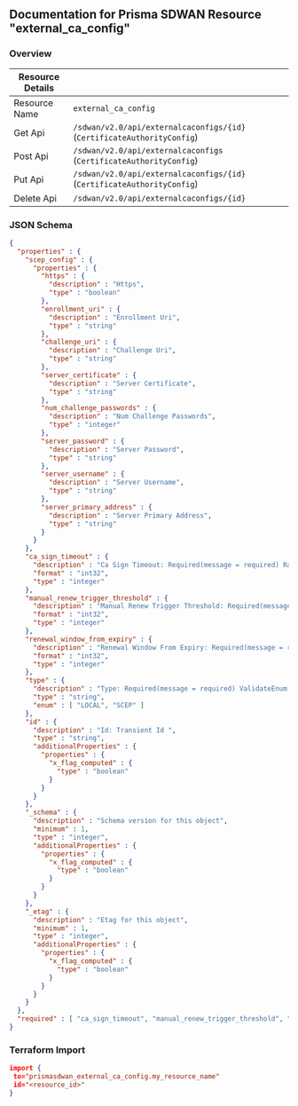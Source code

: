 ## Documentation for Prisma SDWAN Resource "external_ca_config"

### Overview

| Resource Details | |
| ------------- | ------------- |
| Resource Name | `external_ca_config` |
| Get Api  | `/sdwan/v2.0/api/externalcaconfigs/{id}` (`CertificateAuthorityConfig`) |
| Post Api  | `/sdwan/v2.0/api/externalcaconfigs` (`CertificateAuthorityConfig`) |
| Put Api  | `/sdwan/v2.0/api/externalcaconfigs/{id}` (`CertificateAuthorityConfig`) |
| Delete Api  | `/sdwan/v2.0/api/externalcaconfigs/{id}` |


### JSON Schema

```json
{
  "properties" : {
    "scep_config" : {
      "properties" : {
        "https" : {
          "description" : "Https",
          "type" : "boolean"
        },
        "enrollment_uri" : {
          "description" : "Enrollment Uri",
          "type" : "string"
        },
        "challenge_uri" : {
          "description" : "Challenge Uri",
          "type" : "string"
        },
        "server_certificate" : {
          "description" : "Server Certificate",
          "type" : "string"
        },
        "num_challenge_passwords" : {
          "description" : "Num Challenge Passwords",
          "type" : "integer"
        },
        "server_password" : {
          "description" : "Server Password",
          "type" : "string"
        },
        "server_username" : {
          "description" : "Server Username",
          "type" : "string"
        },
        "server_primary_address" : {
          "description" : "Server Primary Address",
          "type" : "string"
        }
      }
    },
    "ca_sign_timeout" : {
      "description" : "Ca Sign Timeout: Required(message = required) Range(max = 300L, CA_SIGN_TIMEOUT_OUT_OF_RANGE, min = 10L) ",
      "format" : "int32",
      "type" : "integer"
    },
    "manual_renew_trigger_threshold" : {
      "description" : "Manual Renew Trigger Threshold: Required(message = required) Range(max = 1440L, MANUAL_RENEW_TRIGGER_THRESHOLD_OUT_OF_RANGE, min = 5L) ",
      "format" : "int32",
      "type" : "integer"
    },
    "renewal_window_from_expiry" : {
      "description" : "Renewal Window From Expiry: Required(message = required) Range(max = 90L, RENEWAL_WINDOW_FROM_EXPIRY_OUT_OF_RANGE, min = 30L) ",
      "format" : "int32",
      "type" : "integer"
    },
    "type" : {
      "description" : "Type: Required(message = required) ValidateEnum(enumClass = classOf[CertificateAuthorityConfigType], message = Invalid enum string., nullAllowed = false) ",
      "type" : "string",
      "enum" : [ "LOCAL", "SCEP" ]
    },
    "id" : {
      "description" : "Id: Transient Id ",
      "type" : "string",
      "additionalProperties" : {
        "properties" : {
          "x_flag_computed" : {
            "type" : "boolean"
          }
        }
      }
    },
    "_schema" : {
      "description" : "Schema version for this object",
      "minimum" : 1,
      "type" : "integer",
      "additionalProperties" : {
        "properties" : {
          "x_flag_computed" : {
            "type" : "boolean"
          }
        }
      }
    },
    "_etag" : {
      "description" : "Etag for this object",
      "minimum" : 1,
      "type" : "integer",
      "additionalProperties" : {
        "properties" : {
          "x_flag_computed" : {
            "type" : "boolean"
          }
        }
      }
    }
  },
  "required" : [ "ca_sign_timeout", "manual_renew_trigger_threshold", "renewal_window_from_expiry", "type" ]
}
```

### Terraform Import
```json
import {
 to="prismasdwan_external_ca_config.my_resource_name"
 id="<resource_id>"
}
```

